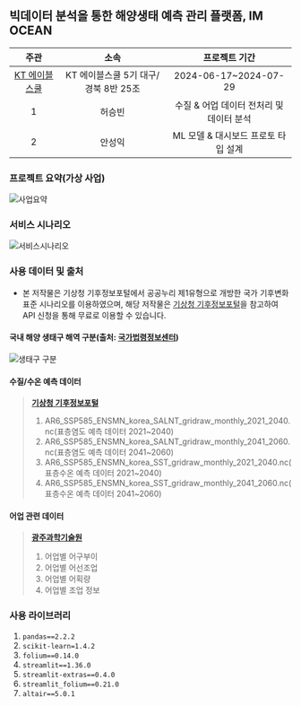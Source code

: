 ## 빅데이터 분석을 통한 해양생태 예측 관리 플랫폼, IM OCEAN
|주관|소속|프로젝트 기간|
|:---:|:---:|:---:|
|[KT 에이블스쿨](https://aivle.kt.co.kr/home/main/indexMain)|KT 에이블스쿨 5기 대구/경북 8반 25조|2024-06-17~2024-07-29|
|1|허승빈|수질 & 어업 데이터 전처리 및 데이터 분석|
|2|안성익|ML 모델 & 대시보드 프로토 타입 설계|

### 프로젝트 요약(가상 사업)
![사업요약](https://github.com/user-attachments/assets/9c4144ef-9cf1-4230-ba56-a34912ac7922)

### 서비스 시나리오
![서비스시나리오](https://github.com/user-attachments/assets/777f0559-7a51-4c98-a013-a4179b586a08)

### 사용 데이터 및 출처
- 본 저작물은 기상청 기후정보포털에서 공공누리 제1유형으로 개방한 국가 기후변화 표준 시나리오를 이용하였으며, 해당 저작물은 [기상청 기후정보포털](http://www.climate.go.kr/home/bbs/view.php?code=11&bname=notice&vcode=6925&cpage=1&vNum=Notice&skind=&sword=&category1=&category2=)을 참고하여 API 신청을 통해 무료로 이용할 수 있습니다.

#### 국내 해양 생태구 해역 구분(출처: [국가법령정보센터](https://www.law.go.kr/flDownload.do?flSeq=14495017&flNm=%5B%EB%B3%84%ED%91%9C%5D+%EC%83%9D%ED%83%9C%EA%B5%AC%EB%B3%84+%ED%95%B4%EC%97%AD+%EA%B5%AC%EB%B6%84%ED%91%9C))
![생태구 구분](https://github.com/user-attachments/assets/d0582a2c-255c-433f-91b8-72d43b4287c5)

#### 수질/수온 예측 데이터
> [**기상청 기후정보포털**](http://www.climate.go.kr/home/bbs/view.php?code=11&bname=notice&vcode=6925&cpage=1&vNum=Notice&skind=&sword=&category1=&category2=)
> 1. AR6_SSP585_ENSMN_korea_SALNT_gridraw_monthly_2021_2040.nc(표층염도 예측 데이터 2021~2040)
> 2. AR6_SSP585_ENSMN_korea_SALNT_gridraw_monthly_2041_2060.nc(표층염도 예측 데이터 2041~2060)
> 3. AR6_SSP585_ENSMN_korea_SST_gridraw_monthly_2021_2040.nc(표층수온 예측 데이터 2021~2040)
> 4. AR6_SSP585_ENSMN_korea_SST_gridraw_monthly_2041_2060.nc(표층수온 예측 데이터 2041~2060)
#### 어업 관련 데이터
> **[광주과학기술원](https://www.bigdata-sea.kr/)**
> 1. 어업별 어구부이
> 2. 어업별 어선조업
> 3. 어업별 어획량
> 4. 어업별 조업 정보


### 사용 라이브러리
1. `pandas==2.2.2`
2. `scikit-learn=1.4.2`
3. `folium==0.14.0`
4. `streamlit==1.36.0`
5. `streamlit-extras==0.4.0`
6. `streamlit_folium==0.21.0`
7. `altair==5.0.1`
